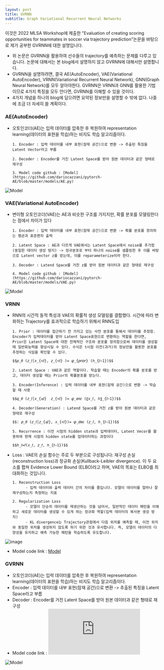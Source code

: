 ```yaml
---
layout: post
title: GVRNN
subtitle: Graph Variational Recurrent Neural Networks
---
```


이것은 2022 MLSA Workshop에 제출한 "Evaluation of creating scoring opportunities for teammates in soccer via trajectory prediction"논문을 바탕으로 제가 공부한 GVRNN에 대한 설명입니다.

- 위 논문은 GVRNN을 활용하여 선수들의 trajectory를 예측하는 문제를 다루고 있습니다. 논문에 대해서는 본 blog에서 설명하지 않고 GVRNN에 대해서만 설명합니다. 
- GVRNN을 설명하려면, 결국 AE(AutoEncoder), VAE(Variational AutoEncoder), VRNN(Variational Recurrent Neural Network), GNN(Graph Neural Network)를 모두 알아야한다. GVRNN은 VRNN과 GNN를 활용한 기법이므로 4가지 특징을 모두 안다면, GVRNN를 이해할 수 있을 것이다.
- 4가지 개념을 하나의 blog에 담으려면 요약된 정보만을 설명할 수 밖에 없다. 나중에 조금 더 자세히 쓸 계획이다.

### AE(AutoEncoder)
- 오토인코더(AE)는 입력 데이터를 압축한 후 복원하여 representation learning(데이터의 표현을 학습)하는 비지도 학습 알고리즘이다.
  
      1. Encoder : 입력 데이터를 내부 표현(잠재 공간)으로 변환 -> 추출된 특징을 Latent Vector라고 부름
  
      2. Decoder : Encoder를 거친 Latent Space를 받아 원본 데이터과 같은 형태로 재구성
  
      3. Model code github : [Model](https://github.com/dariocazzani/pytorch-AE/blob/master/models/AE.py)
  
![Model](https://blog.kakaocdn.net/dn/8JonH/btqFBec9cAF/mhxdDF930R0CrHs9NdUKv1/img.png)
  
### VAE(Variational AutoEncoder)
- 변이형 오토인코더(VAE)는 AE과 비슷한 구조를 가지지만, 확률 분포를 모델링한다는 점에서 차이가 있다
  
      1. Encoder : 입력 데이터를 내부 표현(잠재 공간)으로 변환 -> 확률 분포를 정의하는 평균과 표준편차 출력
  
      2. Latent Space : AE과 다르게 VAE에서는 Latent Space에서 noise를 추가함(동일한 데이터 생성 방지) -> 정규분포로 부터 하나의 noise를 샘플링한 후 이를 바탕으로 Latent vector z를 얻는데, 이를 reparameterize이라 한다.
  
      3. Decoder : Latend Space를 거친 z를 받아 원본 데이터과 같은 형태로 재구성
  
      4. Model code github : [Model](https://github.com/dariocazzani/pytorch-AE/blob/master/models/VAE.py)
  
  
![Model](https://blog.kakaocdn.net/dn/b30Uzl/btrxY4wKngj/SucVwitDrRtQvi1xTHdrR0/img.png)

### VRNN
- RNN의 시간적 동적 특성과 VAE의 확률적 생성 모델링를 결합했다. 시간에 따라 변화하는 Trajectory를 효과적으로 학습하기 위해서 RNN도입
  
      1. Prior : 데이터를 접근하기 전 가지고 있는 사전 분포를 통해서 데이터를 추정함. Encoder가 입력데이터를 받아 Latent Space표현으로 변환하는 역할을 한다면, Prior은 Latent Space에 대한 전체적인 구조와 분포를 정의함으로써 데이터를 생성할 때 일반화능력을 향상시킬 수 있다. 수식은 t시점 이전(과거)의 정보만을 활용한 분포를 추정하는 식임을 확인할 수 있다.
  
      $$𝑝_𝜃 (𝑧_𝑡│𝑥_{<𝑡}, 𝑧_{<𝑡} )= 𝜑_{𝑝𝑟𝑖𝑜𝑟} (ℎ_{𝑡−1})$$

      2. Latent Space : VAE과 같은 역할이다. 학습할 때는 Encoder의 확률 분포를 받고, 데이터 생성할 때는 Prior의 확률분포를 받는다.
  
      3. Encoder(Inference) : 입력 데이터를 내부 표현(잠재 공간)으로 변환 -> 학습할 때 사용
  
      $$𝑞_𝜃 (𝑧_𝑡│𝑥_{≤𝑡}  𝑧_{<𝑡} )= 𝜑_𝑒𝑛𝑐 (〖𝑥_𝑡, ℎ〗_{𝑡−1})$$

      4. Decoder(Generation) : Latend Space를 거친 z를 받아 원본 데이터과 같은 형태로 재구성
  
      $$: 𝑝_𝜃 (𝑧_𝑡│𝑧_{≤𝑡}, 𝑥_{<𝑡})= 𝜑_𝑑𝑒𝑐 (𝑧_𝑡, ℎ_{𝑡−1})$$

      5. Recurrence : 이전 시점의 hidden state과 입력데이터, Latent Vecor를 활용하여 현재 시점의 hidden state를 업데이터하는 과정이다
  
      $$ℎ_𝑡=𝑓(𝑥_𝑡, 𝑧_𝑡, ℎ_{𝑡−1})$$

- Loss : VAE의 손실 함수는 주로 두 부분으로 구성됩니다: 재구성 손실(reconstruction loss)과 정규화 손실(Kullback-Leibler divergence). 이 두 요소를 합쳐 Evidence Lower Bound (ELBO)라고 하며, VAE의 목표는 ELBO를 최대화하는 것입니다.
  
      1. Reconstruction Loss
            - 입력 데이터와 출력 데이터 간의 차이를 줄입니다. 모델이 데이터를 얼마나 잘 재구성하는지 측정하는 지표
  
      2. Regularization Loss
            - 모델이 단순히 데이터를 재생산하는 것을 넘어서, 일반적인 데이터 패턴을 이해하고 새로운 데이터를 생성할 수 있게 하는 정규화 역할(입력 데이터의 복사본 생성 방지)
            - KL divergence는 Trajectory관점에서 다음 위치를 예측할 때, 이전 위치와 동일한 위치를 생성하지 않도록 하기 위한 것과 유사합니다. 즉, 모델이 데이터의 다양성을 유지하고 예측 가능한 패턴을 학습하도록 유도합니다.
  
![image](https://github.com/GunHeeJoe/GunHeeJoe.github.io/assets/112679136/19c89399-9ba1-463e-8867-ea61078dec90)

- Model code link : [Model](https://github.com/emited/VariationalRecurrentNeuralNetwork/blob/master/model.py)
  

### GVRNN
- 오토인코더(AE)는 입력 데이터를 압축한 후 복원하여 representation learning(데이터의 표현을 학습)하는 비지도 학습 알고리즘이다.
- Encoder : 입력 데이터를 내부 표현(잠재 공간)으로 변환 -> 추출된 특징을 Latent Space라고 부름
- Decoder : Encoder를 거친 Latent Space를 받아 원본 데이터과 같은 형태로 재구성
- Model code link : ![Model](https://github.com/dariocazzani/pytorch-AE/blob/master/models/AE.py)
  
![Model](https://blog.kakaocdn.net/dn/8JonH/btqFBec9cAF/mhxdDF930R0CrHs9NdUKv1/img.png)

